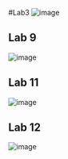 #Lab3
![image](https://github.com/user-attachments/assets/bca4b404-6240-4e5e-80cf-7863c1e9dec6)



## Lab 9
![image](https://github.com/user-attachments/assets/8891bacc-053e-4b99-90c3-7ebdd01538f5)


## Lab 11

![image](https://github.com/user-attachments/assets/66acd66e-bd45-42cb-a93c-c7b7e6f8f4fb)


## Lab 12
![image](https://github.com/user-attachments/assets/de822e6b-97fe-449c-99b0-8d6a537d2658)
